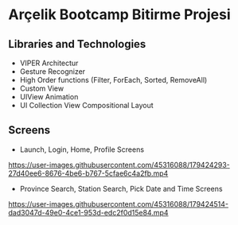 # Arçelik Bootcamp Bitirme Projesi

## Libraries and Technologies 

- VIPER Architectur
- Gesture Recognizer
- High Order functions (Filter, ForEach, Sorted, RemoveAll)
- Custom View
- UIView Animation
- UI Collection View Compositional Layout

## Screens 

- Launch, Login, Home, Profile Screens

https://user-images.githubusercontent.com/45316088/179424293-27d40ee6-8676-4be6-b767-5cfae6c4a2fb.mp4

- Province Search, Station Search, Pick Date and Time Screens

https://user-images.githubusercontent.com/45316088/179424514-dad3047d-49e0-4ce1-953d-edc2f0d15e84.mp4
